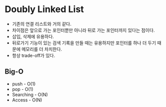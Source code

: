 # Doubly Linked List

- 기존의 연결 리스트와 거의 같다.
- 차이점은 앞으로 가는 포인터뿐만 아니라 뒤로 가는 포인터까지 있다는 점이다.
- 삽입, 삭제에 유용하다.
- 뒤로가기 기능이 있는 검색 기록을 만들 때는 유용하지만 포인터를 하나 더 두기 때문에 메모리를 더 차치한다.
- 항상 trade-off가 있다.

## Big-O

- push - O(1)
- pop - O(1)
- Searching - O(N)
- Access - O(N)

